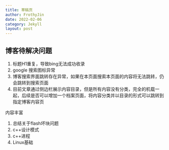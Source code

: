 ```yaml
---
title: 草稿页
author: FrothyJin
date: 2022-02-06
category: Jekyll
layout: post
---
```


## 博客待解决问题

1. 标题H1重复，导致bing无法成功收录
1. google 搜索图标异常
1. 博客搜索界面跳转存在异常，如果在本页面搜索本页面的内容将无法跳转，仍会跳转到搜索页面
1. 目前文章通过侧边栏展示内容目录，但是所有内容没有分类，完全的机载一起，后续是否可以增加一个档案页面，将内容分类并以目录的形式可以跳转到指定博客内容页

内容丰富
1. 总结关于flash坏块问题
1. c++设计模式
1. c++进程
1. Linux基础